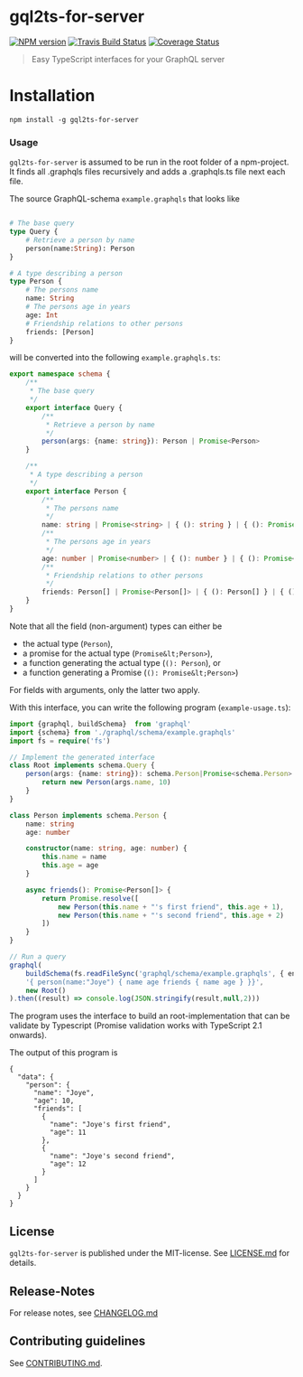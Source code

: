 # gql2ts-for-server 

[![NPM version](https://badge.fury.io/js/gql2ts-for-server.svg)](http://badge.fury.io/js/gql2ts-for-server)
[![Travis Build Status](https://travis-ci.org/nknapp/tsql.svg?branch=master)](https://travis-ci.org/nknapp/tsql)
[![Coverage Status](https://img.shields.io/coveralls/nknapp/tsql.svg)](https://coveralls.io/r/nknapp/tsql)


> Easy TypeScript interfaces for your GraphQL server


# Installation

```
npm install -g gql2ts-for-server
```

### Usage

`gql2ts-for-server` is assumed to be run in the root folder of a npm-project.
It finds all .graphqls files recursively and adds a .graphqls.ts file next each file.

The source GraphQL-schema `example.graphqls` that looks like

```graphql

# The base query 
type Query {
    # Retrieve a person by name 
    person(name:String): Person
}

# A type describing a person
type Person {
    # The persons name
    name: String
    # The persons age in years
    age: Int
    # Friendship relations to other persons
    friends: [Person]
} 

```


will be converted into the following `example.graphqls.ts`:

```ts
export namespace schema {
    /**
     * The base query 
     */
    export interface Query {
        /**
         * Retrieve a person by name 
         */
        person(args: {name: string}): Person | Promise<Person>
    }

    /**
     * A type describing a person
     */
    export interface Person {
        /**
         * The persons name
         */
        name: string | Promise<string> | { (): string } | { (): Promise<string> }
        /**
         * The persons age in years
         */
        age: number | Promise<number> | { (): number } | { (): Promise<number> }
        /**
         * Friendship relations to other persons
         */
        friends: Person[] | Promise<Person[]> | { (): Person[] } | { (): Promise<Person[]> }
    }
}

```


Note that all the field (non-argument) types can either be

* the actual type (`Person`),
* a promise for the actual type (`Promise&lt;Person>`),
* a function generating the actual type (`(): Person`), or
* a function generating a Promise (`(): Promise&lt;Person>`)  

For fields with arguments, only the latter two apply.

With this interface, you can write the following program (`example-usage.ts`):

```ts
import {graphql, buildSchema}  from 'graphql'
import {schema} from './graphql/schema/example.graphqls'
import fs = require('fs')

// Implement the generated interface
class Root implements schema.Query {
    person(args: {name: string}): schema.Person|Promise<schema.Person> {
        return new Person(args.name, 10)
    }
}

class Person implements schema.Person {
    name: string
    age: number

    constructor(name: string, age: number) {
        this.name = name
        this.age = age
    }

    async friends(): Promise<Person[]> {
        return Promise.resolve([
            new Person(this.name + "'s first friend", this.age + 1),
            new Person(this.name + "'s second friend", this.age + 2)
        ])
    }
}

// Run a query
graphql(
    buildSchema(fs.readFileSync('graphql/schema/example.graphqls', { encoding: 'utf-8' })),
    '{ person(name:"Joye") { name age friends { name age } }}',
    new Root()
).then((result) => console.log(JSON.stringify(result,null,2)))

```


The program uses the interface to build an root-implementation that can be validate 
by Typescript (Promise validation works with TypeScript 2.1 onwards).

The output of this program is 

```
{
  "data": {
    "person": {
      "name": "Joye",
      "age": 10,
      "friends": [
        {
          "name": "Joye's first friend",
          "age": 11
        },
        {
          "name": "Joye's second friend",
          "age": 12
        }
      ]
    }
  }
}
```



## License

`gql2ts-for-server` is published under the MIT-license. 
See [LICENSE.md](LICENSE.md) for details.

## Release-Notes
 
For release notes, see [CHANGELOG.md](CHANGELOG.md)
 
## Contributing guidelines

See [CONTRIBUTING.md](CONTRIBUTING.md).